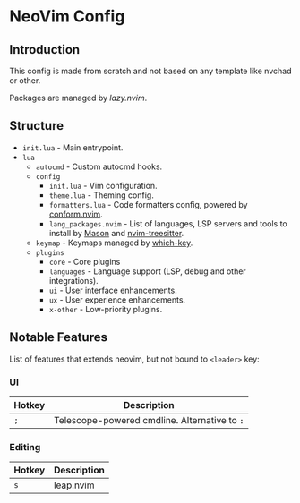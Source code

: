 # NeoVim Config

## Introduction

This config is made from scratch and not based on any template like nvchad or other.

Packages are managed by *lazy.nvim*.

## Structure

* `init.lua` - Main entrypoint.
* `lua`
  * `autocmd` - Custom autocmd hooks.
  * `config`
    * `init.lua` - Vim configuration.
    * `theme.lua` - Theming config.
    * `formatters.lua` - Code formatters config, powered by [conform.nvim](https://github.com/stevearc/conform.nvim).
    * `lang_packages.nvim` - List of languages, LSP servers and tools to install by [Mason](https://github.com/mason-org/mason.nvim) and [nvim-treesitter](https://github.com/nvim-treesitter/nvim-treesitter/#adding-parsers).
  * `keymap` - Keymaps managed by [which-key](https://github.com/folke/which-key.nvim).
  * `plugins`
    * `core` - Core plugins
    * `languages` - Language support (LSP, debug and other integrations).
    * `ui` - User interface enhancements.
    * `ux` - User experience enhancements.
    * `x-other` - Low-priority plugins.

## Notable Features

List of features that extends neovim, but not bound to `<leader>` key:

### UI

| Hotkey      | Description                                    |
| ----------- | ---------------------------------------------- |
| `;`         | Telescope-powered cmdline. Alternative to `:`  |

### Editing

| Hotkey      | Description                                    |
| ----------- | ---------------------------------------------- |
| `s`         | leap.nvim                                      |

